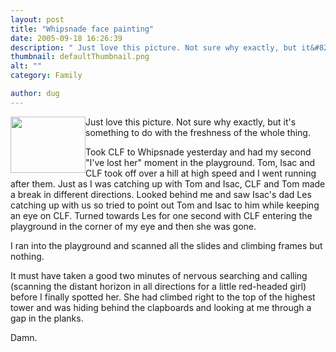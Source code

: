 ```yaml
---
layout: post
title: "Whipsnade face painting"
date: 2005-09-18 16:26:39
description: " Just love this picture. Not sure why exactly, but it&#8217;s something to do with the freshness of the whole thing. Took CLF to Whipsnade yesterday and had my second &#8220;I&#8217;ve lost her&#8221; moment in the playground. Tom, Isac and&#8230;"
thumbnail: defaultThumbnail.png
alt: ""
category: Family

author: dug
---
```


<p><a href="http://www.donkeyontheedge.com/i/whipsnade_paints.jpg"><img src="http://www.donkeyontheedge.com/i/whipsnade_paints-thumb.jpg" alt="" height="90" width="120" class="left" style="float:left" /></a>
Just love this picture. Not sure why exactly, but it's something to do with the freshness of the whole thing. </p>

<p>Took <span class="caps">CLF </span>to Whipsnade yesterday and had my second "I've lost her" moment in the playground. Tom, Isac and <span class="caps">CLF </span>took off over a hill at high speed and I went running after them. Just as I was catching up with Tom and Isac, <span class="caps">CLF </span>and Tom made a break in different directions. Looked behind me and saw Isac's dad Les catching up with us so tried to point out Tom and Isac to him while keeping an eye on <span class="caps">CLF.</span> Turned towards Les for one second with <span class="caps">CLF </span>entering the playground in the corner of my eye and then she was gone.</p>

<p>I ran into the playground and scanned all the slides and climbing frames but nothing.</p>

<p>It must have taken a good two minutes of nervous searching and calling (scanning the distant horizon in all directions for a little red-headed girl) before I finally spotted her. She had climbed right to the top of the highest tower and was hiding behind the clapboards and looking at me through a gap in the planks.</p>

<p>Damn.</p>
